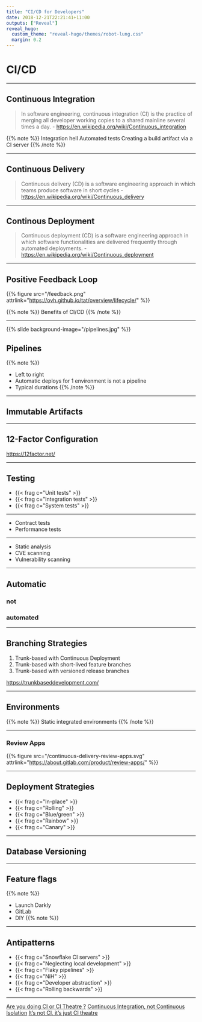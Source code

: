 ```yaml
---
title: "CI/CD for Developers"
date: 2018-12-21T22:21:41+11:00
outputs: ["Reveal"]
reveal_hugo:
  custom_theme: "reveal-hugo/themes/robot-lung.css"
  margin: 0.2
---
```


# CI/CD

---

## Continuous Integration

> In software engineering, continuous integration (CI) is the practice of merging all developer working copies to a shared mainline several times a day. - https://en.wikipedia.org/wiki/Continuous_integration

{{% note %}}
Integration hell
Automated tests
Creating a build artifact via a CI server
{{% /note %}}

---

## Continuous Delivery

> Continuous delivery (CD) is a software engineering approach in which teams produce software in short cycles - https://en.wikipedia.org/wiki/Continuous_delivery

---

## Continous Deployment

> Continuous deployment (CD) is a software engineering approach in which software functionalities are delivered frequently through automated deployments. - https://en.wikipedia.org/wiki/Continuous_deployment

---

## Positive Feedback Loop

{{% figure src="/feedback.png" attrlink="https://ovh.github.io/tat/overview/lifecycle/" %}}

{{% note %}}
Benefits of CI/CD
{{% /note %}}

---

{{% slide background-image="/pipelines.jpg" %}}

## Pipelines

{{% note %}}
  * Left to right
  * Automatic deploys for 1 environment is not a pipeline
  * Typical durations
{{% /note %}}

---

## Immutable Artifacts

---

## 12-Factor Configuration

https://12factor.net/

---

## Testing

  * {{< frag c="Unit tests" >}}
  * {{< frag c="Integration tests" >}}
  * {{< frag c="System tests" >}}

---

  * Contract tests
  * Performance tests

---

  * Static analysis
  * CVE scanning
  * Vulnerability scanning

---

## Automatic

### not

### automated

---

## Branching Strategies

  1. Trunk-based with Continuous Deployment
  2. Trunk-based with short-lived feature branches
  3. Trunk-based with versioned release branches

https://trunkbaseddevelopment.com/

---

## Environments

{{% note %}}
Static integrated environments
{{% /note %}}

---

### Review Apps

{{% figure src="/continuous-delivery-review-apps.svg" attrlink="https://about.gitlab.com/product/review-apps/" %}}

---

## Deployment Strategies

  * {{< frag c="In-place" >}}
  * {{< frag c="Rolling" >}}
  * {{< frag c="Blue/green" >}}
  * {{< frag c="Rainbow" >}}
  * {{< frag c="Canary" >}}

---

## Database Versioning

---

## Feature flags

{{% note %}}
  * Launch Darkly
  * GitLab
  * DIY
{{% note %}}

---

## Antipatterns

  * {{< frag c="Snowflake CI servers" >}}
  * {{< frag c="Neglecting local development" >}}
  * {{< frag c="Flaky pipelines" >}}
  * {{< frag c="NiH" >}}
  * {{< frag c="Developer abstraction" >}}
  * {{< frag c="Rolling backwards" >}}

---

[Are you doing CI or CI Theatre ?](http://www.multunus.com/blog/2017/05/ci-theatre/)
[Continuous Integration, not Continuous Isolation](https://damianbrady.com.au/2017/07/12/continuous-integration-not-continuous-isolation/)
[It’s not CI, it’s just CI theatre](https://www.gocd.org/2017/05/16/its-not-CI-its-CI-theatre.html)
